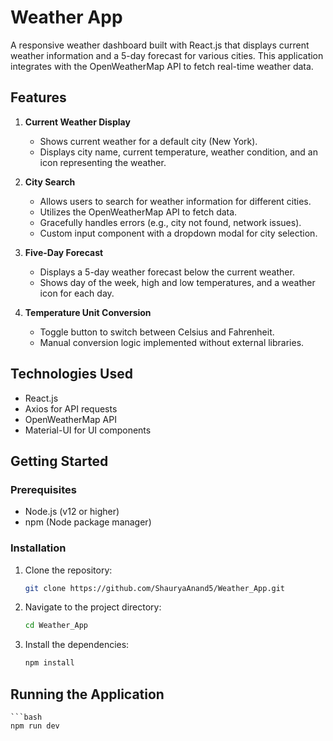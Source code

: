 # Weather App

A responsive weather dashboard built with React.js that displays current weather information and a 5-day forecast for various cities. This application integrates with the OpenWeatherMap API to fetch real-time weather data.

## Features

1. **Current Weather Display**
   - Shows current weather for a default city (New York).
   - Displays city name, current temperature, weather condition, and an icon representing the weather.

2. **City Search**
   - Allows users to search for weather information for different cities.
   - Utilizes the OpenWeatherMap API to fetch data.
   - Gracefully handles errors (e.g., city not found, network issues).
   - Custom input component with a dropdown modal for city selection.

3. **Five-Day Forecast**
   - Displays a 5-day weather forecast below the current weather.
   - Shows day of the week, high and low temperatures, and a weather icon for each day.

4. **Temperature Unit Conversion**
   - Toggle button to switch between Celsius and Fahrenheit.
   - Manual conversion logic implemented without external libraries.

## Technologies Used

- React.js
- Axios for API requests
- OpenWeatherMap API
- Material-UI for UI components

## Getting Started

### Prerequisites

- Node.js (v12 or higher)
- npm (Node package manager)

### Installation

1. Clone the repository:

   ```bash
   git clone https://github.com/ShauryaAnand5/Weather_App.git

2. Navigate to the project directory:

    ```bash
    cd Weather_App

3. Install the dependencies:

    ```bash
    npm install


## Running the Application

    ```bash
    npm run dev
